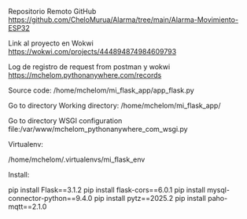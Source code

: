 Repositorio Remoto GitHub
https://github.com/CheloMurua/Alarma/tree/main/Alarma-Movimiento-ESP32

Link al proyecto en Wokwi
https://wokwi.com/projects/444894874984609793

Log de registro de request from postman y wokwi
https://mchelom.pythonanywhere.com/records

Source code:
/home/mchelom/mi_flask_app/app_flask.py

Go to directory
Working directory:
/home/mchelom/mi_flask_app/

Go to directory
WSGI configuration file:/var/www/mchelom_pythonanywhere_com_wsgi.py

Virtualenv:

/home/mchelom/.virtualenvs/mi_flask_env

Install:

pip install Flask==3.1.2
pip install flask-cors==6.0.1
pip install mysql-connector-python==9.4.0
pip install pytz==2025.2
pip install paho-mqtt==2.1.0
